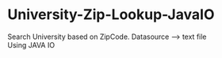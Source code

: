 # University-Zip-Lookup-JavaIO
Search University based on ZipCode. Datasource --> text file<br>
Using JAVA IO
